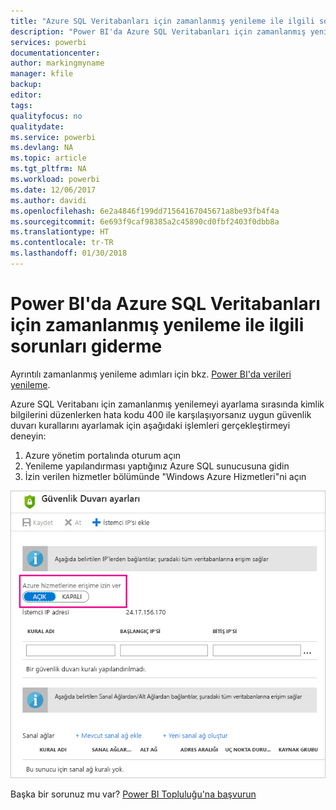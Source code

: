 ```yaml
---
title: "Azure SQL Veritabanları için zamanlanmış yenileme ile ilgili sorunları giderme"
description: "Power BI'da Azure SQL Veritabanları için zamanlanmış yenileme ile ilgili sorunları giderme"
services: powerbi
documentationcenter: 
author: markingmyname
manager: kfile
backup: 
editor: 
tags: 
qualityfocus: no
qualitydate: 
ms.service: powerbi
ms.devlang: NA
ms.topic: article
ms.tgt_pltfrm: NA
ms.workload: powerbi
ms.date: 12/06/2017
ms.author: davidi
ms.openlocfilehash: 6e2a4846f199dd71564167045671a8be93fb4f4a
ms.sourcegitcommit: 6e693f9caf98385a2c45890cd0fbf2403f0dbb8a
ms.translationtype: HT
ms.contentlocale: tr-TR
ms.lasthandoff: 01/30/2018
---
```

# <a name="troubleshooting-scheduled-refresh-for-azure-sql-databases-in-power-bi"></a>Power BI'da Azure SQL Veritabanları için zamanlanmış yenileme ile ilgili sorunları giderme
Ayrıntılı zamanlanmış yenileme adımları için bkz. [Power BI'da verileri yenileme](refresh-data.md).

Azure SQL Veritabanı için zamanlanmış yenilemeyi ayarlama sırasında kimlik bilgilerini düzenlerken hata kodu 400 ile karşılaşıyorsanız uygun güvenlik duvarı kurallarını ayarlamak için aşağıdaki işlemleri gerçekleştirmeyi deneyin:

1. Azure yönetim portalında oturum açın
2. Yenileme yapılandırması yaptığınız Azure SQL sunucusuna gidin
3. İzin verilen hizmetler bölümünde "Windows Azure Hizmetleri"ni açın

![](media/service-admin-troubleshooting-scheduled-refresh-azure-sql-databases/azurerefresh.png)  

Başka bir sorunuz mu var? [Power BI Topluluğu'na başvurun](http://community.powerbi.com/)

